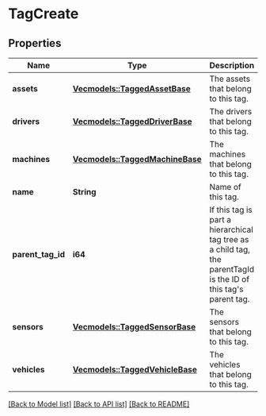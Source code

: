 # TagCreate

## Properties
Name | Type | Description | Notes
------------ | ------------- | ------------- | -------------
**assets** | [**Vec<models::TaggedAssetBase>**](TaggedAssetBase.md) | The assets that belong to this tag. | [optional] [default to None]
**drivers** | [**Vec<models::TaggedDriverBase>**](TaggedDriverBase.md) | The drivers that belong to this tag. | [optional] [default to None]
**machines** | [**Vec<models::TaggedMachineBase>**](TaggedMachineBase.md) | The machines that belong to this tag. | [optional] [default to None]
**name** | **String** | Name of this tag. | 
**parent_tag_id** | **i64** | If this tag is part a hierarchical tag tree as a child tag, the parentTagId is the ID of this tag's parent tag. | [optional] [default to None]
**sensors** | [**Vec<models::TaggedSensorBase>**](TaggedSensorBase.md) | The sensors that belong to this tag. | [optional] [default to None]
**vehicles** | [**Vec<models::TaggedVehicleBase>**](TaggedVehicleBase.md) | The vehicles that belong to this tag. | [optional] [default to None]

[[Back to Model list]](../README.md#documentation-for-models) [[Back to API list]](../README.md#documentation-for-api-endpoints) [[Back to README]](../README.md)



